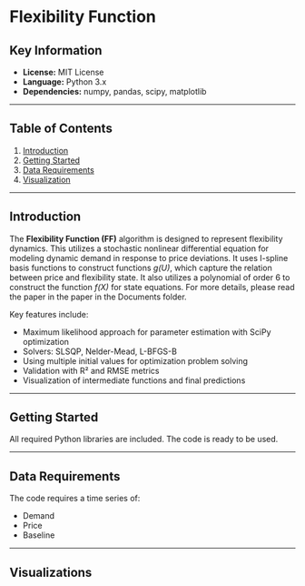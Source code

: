 # Flexibility Function

## Key Information
- **License:** MIT License  
- **Language:** Python 3.x  
- **Dependencies:** numpy, pandas, scipy, matplotlib  

---

## Table of Contents
1. [Introduction](#introduction)  
2. [Getting Started](#getting-started)  
3. [Data Requirements](#data-requirements)  
4. [Visualization](#visualization)  


---

## Introduction
The **Flexibility Function (FF)** algorithm is designed to represent flexibility dynamics. This utilizes a stochastic nonlinear differential equation for modeling dynamic demand in response to price deviations.
It uses I-spline basis functions to construct functions *g(U)*, which capture the relation between price and flexibility state. It also utilizes a polynomial of order 6 to construct the function *f(X)* for state equations. For more details, please read the paper in the paper in the Documents folder.

Key features include:  
- Maximum likelihood approach for parameter estimation with SciPy optimization
- Solvers: SLSQP, Nelder-Mead, L-BFGS-B
- Using multiple initial values for optimization problem solving   
- Validation with R² and RMSE metrics  
- Visualization of intermediate functions and final predictions  

---

## Getting Started

All required Python libraries are included. The code is ready to be used. 

---

## Data Requirements

The code requires a time series of:
- Demand
- Price
- Baseline

- --

## Visualizations







